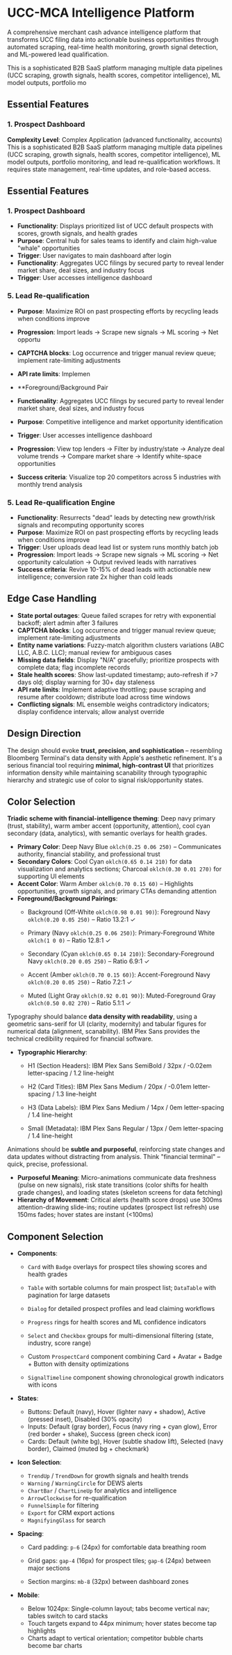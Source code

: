 # UCC-MCA Intelligence Platform

A comprehensive merchant cash advance intelligence platform that transforms UCC filing data into actionable business opportunities through automated scraping, real-time health monitoring, growth signal detection, and ML-powered lead qualification.


This is a sophisticated B2B SaaS platform managing multiple data pipelines (UCC scraping, growth signals, health scores, competitor intelligence), ML model outputs, portfolio mo
## Essential Features
### 1. Prospect Dashboard

**Complexity Level**: Complex Application (advanced functionality, accounts)
This is a sophisticated B2B SaaS platform managing multiple data pipelines (UCC scraping, growth signals, health scores, competitor intelligence), ML model outputs, portfolio monitoring, and lead re-qualification workflows. It requires state management, real-time updates, and role-based access.

## Essential Features

### 1. Prospect Dashboard
- **Functionality**: Displays prioritized list of UCC default prospects with scores, growth signals, and health grades
- **Purpose**: Central hub for sales teams to identify and claim high-value "whale" opportunities
- **Trigger**: User navigates to main dashboard after login
- **Functionality**: Aggregates UCC filings by secured party to reveal lender market share, deal sizes, and industry focus
- **Trigger**: User accesses intelligence dashboard

### 5. Lead Re-qualification
- **Purpose**: Maximize ROI on past prospecting efforts by recycling leads when conditions improve
- **Progression**: Import leads → Scrape new signals → ML scoring → Net opportu


- **CAPTCHA blocks**: Log occurrence and trigger manual review queue; implement rate-limiting adjustments

- **API rate limits**: Implemen






- **Foreground/Background Pair
- **Functionality**: Aggregates UCC filings by secured party to reveal lender market share, deal sizes, and industry focus
- **Purpose**: Competitive intelligence and market opportunity identification
- **Trigger**: User accesses intelligence dashboard
- **Progression**: View top lenders → Filter by industry/state → Analyze deal volume trends → Compare market share → Identify white-space opportunities
- **Success criteria**: Visualize top 20 competitors across 5 industries with monthly trend analysis

### 5. Lead Re-qualification Engine
- **Functionality**: Resurrects "dead" leads by detecting new growth/risk signals and recomputing opportunity scores
- **Purpose**: Maximize ROI on past prospecting efforts by recycling leads when conditions improve
- **Trigger**: User uploads dead lead list or system runs monthly batch job
- **Progression**: Import leads → Scrape new signals → ML scoring → Net opportunity calculation → Output revived leads with narratives
- **Success criteria**: Revive 10-15% of dead leads with actionable new intelligence; conversion rate 2x higher than cold leads

## Edge Case Handling

- **State portal outages**: Queue failed scrapes for retry with exponential backoff; alert admin after 3 failures
- **CAPTCHA blocks**: Log occurrence and trigger manual review queue; implement rate-limiting adjustments
- **Entity name variations**: Fuzzy-match algorithm clusters variations (ABC LLC, A.B.C. LLC); manual review for ambiguous cases
- **Missing data fields**: Display "N/A" gracefully; prioritize prospects with complete data; flag incomplete records
- **Stale health scores**: Show last-updated timestamp; auto-refresh if >7 days old; display warning for 30+ day staleness
- **API rate limits**: Implement adaptive throttling; pause scraping and resume after cooldown; distribute load across time windows
- **Conflicting signals**: ML ensemble weighs contradictory indicators; display confidence intervals; allow analyst override

## Design Direction

The design should evoke **trust, precision, and sophistication** – resembling Bloomberg Terminal's data density with Apple's aesthetic refinement. It's a serious financial tool requiring **minimal, high-contrast UI** that prioritizes information density while maintaining scanability through typographic hierarchy and strategic use of color to signal risk/opportunity states.

## Color Selection

**Triadic scheme with financial-intelligence theming**: Deep navy primary (trust, stability), warm amber accent (opportunity, attention), cool cyan secondary (data, analytics), with semantic overlays for health grades.

- **Primary Color**: Deep Navy Blue `oklch(0.25 0.06 250)` – Communicates authority, financial stability, and professional trust
- **Secondary Colors**: Cool Cyan `oklch(0.65 0.14 210)` for data visualization and analytics sections; Charcoal `oklch(0.30 0.01 270)` for supporting UI elements
- **Accent Color**: Warm Amber `oklch(0.70 0.15 60)` – Highlights opportunities, growth signals, and primary CTAs demanding attention
- **Foreground/Background Pairings**:
  - Background (Off-White `oklch(0.98 0.01 90)`): Foreground Navy `oklch(0.20 0.05 250)` – Ratio 13.2:1 ✓

  - Primary (Navy `oklch(0.25 0.06 250)`): Primary-Foreground White `oklch(1 0 0)` – Ratio 12.8:1 ✓
  - Secondary (Cyan `oklch(0.65 0.14 210)`): Secondary-Foreground Navy `oklch(0.20 0.05 250)` – Ratio 6.9:1 ✓
  - Accent (Amber `oklch(0.70 0.15 60)`): Accent-Foreground Navy `oklch(0.20 0.05 250)` – Ratio 7.2:1 ✓
  - Muted (Light Gray `oklch(0.92 0.01 90)`): Muted-Foreground Gray `oklch(0.50 0.02 270)` – Ratio 5.1:1 ✓



Typography should balance **data density with readability**, using a geometric sans-serif for UI (clarity, modernity) and tabular figures for numerical data (alignment, scanability). IBM Plex Sans provides the technical credibility required for financial software.

- **Typographic Hierarchy**:
  - H1 (Section Headers): IBM Plex Sans SemiBold / 32px / -0.02em letter-spacing / 1.2 line-height
  - H2 (Card Titles): IBM Plex Sans Medium / 20px / -0.01em letter-spacing / 1.3 line-height
  - H3 (Data Labels): IBM Plex Sans Medium / 14px / 0em letter-spacing / 1.4 line-height

  - Small (Metadata): IBM Plex Sans Regular / 13px / 0em letter-spacing / 1.4 line-height




Animations should be **subtle and purposeful**, reinforcing state changes and data updates without distracting from analysis. Think "financial terminal" – quick, precise, professional.

- **Purposeful Meaning**: Micro-animations communicate data freshness (pulse on new signals), risk state transitions (color shifts for health grade changes), and loading states (skeleton screens for data fetching)
- **Hierarchy of Movement**: Critical alerts (health score drops) use 300ms attention-drawing slide-ins; routine updates (prospect list refresh) use 150ms fades; hover states are instant (<100ms)

## Component Selection

- **Components**: 
  - `Card` with `Badge` overlays for prospect tiles showing scores and health grades
  - `Table` with sortable columns for main prospect list; `DataTable` with pagination for large datasets

  - `Dialog` for detailed prospect profiles and lead claiming workflows

  - `Progress` rings for health scores and ML confidence indicators

  - `Select` and `Checkbox` groups for multi-dimensional filtering (state, industry, score range)

  

  - Custom `ProspectCard` component combining Card + Avatar + Badge + Button with density optimizations

  - `SignalTimeline` component showing chronological growth indicators with icons

  
- **States**: 
  - Buttons: Default (navy), Hover (lighter navy + shadow), Active (pressed inset), Disabled (30% opacity)
  - Inputs: Default (gray border), Focus (navy ring + cyan glow), Error (red border + shake), Success (green check icon)
  - Cards: Default (white bg), Hover (subtle shadow lift), Selected (navy border), Claimed (muted bg + checkmark)
  
- **Icon Selection**: 

  - `TrendUp` / `TrendDown` for growth signals and health trends
  - `Warning` / `WarningCircle` for DEWS alerts
  - `ChartBar` / `ChartLineUp` for analytics and intelligence
  - `ArrowClockwise` for re-qualification
  - `FunnelSimple` for filtering
  - `Export` for CRM export actions
  - `MagnifyingGlass` for search

- **Spacing**: 
  - Card padding: `p-6` (24px) for comfortable data breathing room
  - Grid gaps: `gap-4` (16px) for prospect tiles; `gap-6` (24px) between major sections

  - Section margins: `mb-8` (32px) between dashboard zones

- **Mobile**: 

  - Below 1024px: Single-column layout; tabs become vertical nav; tables switch to card stacks
  - Touch targets expand to 44px minimum; hover states become tap highlights
  - Charts adapt to vertical orientation; competitor bubble charts become bar charts

